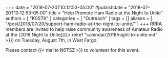 +++
date = "2018-07-20T10:12:53-05:00"
#publishdate = "2018-07-20T10:12:53-05:00"
title = "Help Promote Ham Radio at the Night to Unite"
authors = [ "K0STK" ]
categories = [ "Outreach" ]
tags = []
aliases = [ "/post/2018/07/20/support-ham-radio-at-the-night-to-unite/" ]
+++
RRRA members are invited to help raise community awareness of Amateur Radio
at the
[2018 Night to Unite]({{< relref "calendar/2018/night-to-unite.md" >}}) on Tuesday, August 7th, in West Fargo.

Please contact {{< mailto N0TSZ >}} to volunteer for this event.
<!--more-->
